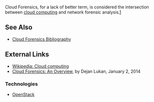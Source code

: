 Cloud Forensics, for a lack of better term, is considered the
intersection between [cloud
computing](http://en.wikipedia.org/wiki/Cloud_computing) and network
forensic
analysis.[1](http://resources.infosecinstitute.com/overview-cloud-forensics/)

## See Also

- [Cloud Forensics
  Bibliography](Cloud_Forensics_Bibliography "wikilink")

## External Links

- [Wikipedia: Cloud
  computing](http://en.wikipedia.org/wiki/Cloud_computing)
- [Cloud Forensics: An
  Overview](http://resources.infosecinstitute.com/overview-cloud-forensics/),
  by Dejan Lukan, January 2, 2014

### Technologies

- [OpenStack](http://www.openstack.org/)